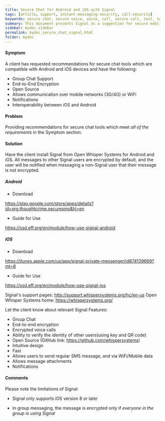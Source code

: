 ```yaml
---
title: Secure Chat for Android and iOS with Signal
tags: [article, support, instant-messaging-security, call-security]
keywords: secure chat, secure voice, voice, call, secure call, text, texting, signal, Signal, text apps, apps for texting, encrypted text, encrypt text, android, ios, encrypted messages, encrypt messages
summary: This document presents Signal as a suggestion for secure mobile chat that supports group chat and is compatible with iOS and Android
sidebar: mydoc_sidebar
permalink: mydoc_secure_chat_signal.html
folder: mydoc
---
```


#### Symptom    

A client has requested recommendations for secure chat tools which are compatible with Android and iOS devices and have the following:
   * Group Chat Support
   * End-to-End Encryption 
   * Open Source
   * Allows communication over mobile networks (3G/4G) or WiFi
   * Notifications
   * Interoperability between iOS and Android

#### Problem 

Providing recommendations for secure chat tools which meet *all of the requirements* in the Symptom section.

#### Solution  

Have the client install Signal from Open Whisper Systems for Android and iOS. All messages to other Signal users are encrypted by default, and the user will be notified when messaging a non-Signal user that their message is not encrypted. 

##### Android

   * Download

   https://play.google.com/store/apps/details?id=org.thoughtcrime.securesms&hl=en

   * Guide for Use

   https://ssd.eff.org/en/module/how-use-signal-android

##### iOS

   * Download

   https://itunes.apple.com/us/app/signal-private-messenger/id874139669?mt=8

   * Guide for Use

   https://ssd.eff.org/en/module/how-use-signal-ios

Signal's support pages: http://support.whispersystems.org/hc/en-us 
Open Whisper Systems home: https://whispersystems.org/ 

Let the client know about relevant Signal Features:
* Group Chat
* End-to-end encryption
* Encrypted voice calls
* Ability to verify the identity of other users(using key and QR code)
* Open Source (GitHub link: https://github.com/whispersystems)
* Intuitive design
* Fast
* Allows users to send regular SMS message, and via WiFi/Mobile data
* Allows message attachments
* Notifications

#### Comments

Please note the limitations of Signal:

* Signal only supports iOS version 8 or later

* In group messaging, the message is encrypted only if *everyone in the group is using Signal* 
